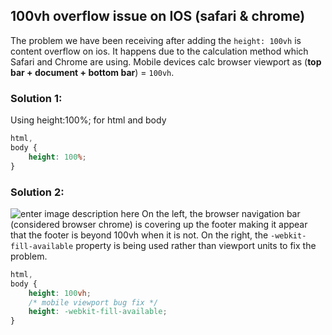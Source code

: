 ## 100vh overflow issue on IOS (safari & chrome)

The problem we have been receiving after adding the `height: 100vh` is content overflow on ios. It happens due to the calculation method which Safari and Chrome are using. Mobile devices calc browser viewport as (**top bar + document + bottom bar**) = `100vh`. 

### Solution 1:
Using height:100%; for html and body
```css
html,
body {
	height: 100%;
}
```
### Solution 2:
![enter image description here](https://i0.wp.com/css-tricks.com/wp-content/uploads/2020/05/problem.png?resize=1536,1536&ssl=1)
On the left, the browser navigation bar (considered browser chrome) is covering up the footer making it appear that the footer is beyond 100vh when it is not. On the right, the `-webkit-fill-available` property is being used rather than viewport units to fix the problem.
```css
html,
body {
	height: 100vh;
	/* mobile viewport bug fix */
	height: -webkit-fill-available;
}
```
